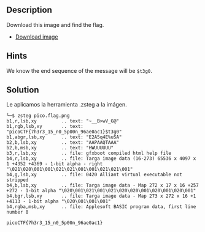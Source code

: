 
## Description

Download this image and find the flag.

- [Download image](https://artifacts.picoctf.net/c/215/pico.flag.png)

## Hints

We know the end sequence of the message will be `$t3g0`.

##  Solution 

Le aplicamos la herramienta .zsteg a la imágen. 


```
└─$ zsteg pico.flag.png               
b1,r,lsb,xy         .. text: "~__B>wV_G@"
b1,rgb,lsb,xy       .. text: "picoCTF{7h3r3_15_n0_5p00n_96ae0ac1}$t3g0"                                       
b1,abgr,lsb,xy      .. text: "E2A5q4E%uSA"
b2,b,lsb,xy         .. text: "AAPAAQTAAA"
b2,b,msb,xy         .. text: "HWUUUUUU"
b3,r,lsb,xy         .. file: gfxboot compiled html help file                                                  
b4,r,lsb,xy         .. file: Targa image data (16-273) 65536 x 4097 x 1 +4352 +4369 - 1-bit alpha - right "\021\020\001\001\021\021\001\001\021\021\001"             
b4,g,lsb,xy         .. file: 0420 Alliant virtual executable not stripped                                     
b4,b,lsb,xy         .. file: Targa image data - Map 272 x 17 x 16 +257 +272 - 1-bit alpha "\020\001\021\001\021\020\020\001\020\001\020\001"                         
b4,bgr,lsb,xy       .. file: Targa image data - Map 273 x 272 x 16 +1 +4113 - 1-bit alpha "\020\001\001\001"  
b4,rgba,msb,xy      .. file: Applesoft BASIC program data, first line number 8 
```

```
picoCTF{7h3r3_15_n0_5p00n_96ae0ac1}
```

